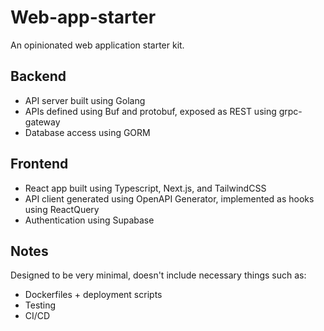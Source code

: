 # Web-app-starter

An opinionated web application starter kit.

## Backend

* API server built using Golang
* APIs defined using Buf and protobuf, exposed as REST using grpc-gateway
* Database access using GORM

## Frontend

* React app built using Typescript, Next.js, and TailwindCSS
* API client generated using OpenAPI Generator, implemented as hooks using ReactQuery
* Authentication using Supabase

## Notes

Designed to be very minimal, doesn't include necessary things such as:

* Dockerfiles + deployment scripts
* Testing
* CI/CD
